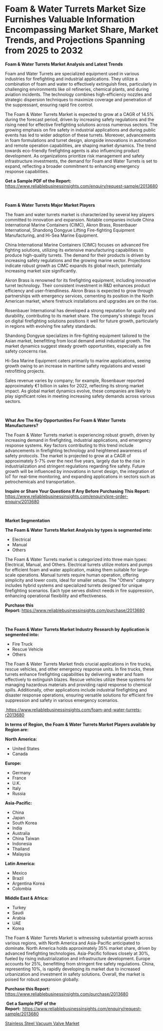 <p><h1>Foam & Water Turrets Market Size Furnishes Valuable Information Encompassing Market Share, Market Trends, and Projections Spanning from 2025 to 2032</h1></p><p><strong>Foam & Water Turrets Market Analysis and Latest Trends</strong></p>
<p><p>Foam and Water Turrets are specialized equipment used in various industries for firefighting and industrial applications. They utilize a combination of foam and water to effectively extinguish fires, particularly in challenging environments like oil refineries, chemical plants, and during aviation incidents. The technology combines high-efficiency nozzles and strategic dispersion techniques to maximize coverage and penetration of the suppressant, ensuring rapid fire control.</p><p>The Foam & Water Turrets Market is expected to grow at a CAGR of 14.5% during the forecast period, driven by increasing safety regulations and the rising need for effective firefighting solutions across numerous sectors. The growing emphasis on fire safety in industrial applications and during public events has led to wider adoption of these turrets. Moreover, advancements in foam formulations and turret design, alongside innovations in automation and remote operation capabilities, are shaping market dynamics. The trend towards eco-friendly firefighting agents is also influencing product development. As organizations prioritize risk management and safety infrastructure investments, the demand for Foam and Water Turrets is set to expand, reflecting a broader commitment to enhancing emergency response capabilities.</p></p>
<p><strong>Get a Sample PDF of the Report:&nbsp;</strong> <a href="https://www.reliablebusinessinsights.com/enquiry/request-sample/2013680?utm_campaign=2246&utm_medium=2&utm_source=Github&utm_content=ia&utm_term=02032025&utm_id=foam-water-turrets">https://www.reliablebusinessinsights.com/enquiry/request-sample/2013680</a></p>
<p>&nbsp;</p>
<p><strong>Foam & Water Turrets Major Market Players</strong></p>
<p><p>The foam and water turrets market is characterized by several key players committed to innovation and expansion. Notable companies include China International Marine Containers (CIMC), Akron Brass, Rosenbauer International, Shandong Dongyue Lifting Fire-fighting Equipment Manufacturing, and Hi-Sea Marine Equipment. </p><p>China International Marine Containers (CIMC) focuses on advanced fire fighting solutions, utilizing its extensive manufacturing capabilities to produce high-quality turrets. The demand for their products is driven by increasing safety regulations and the growing marine sector. Projections indicate robust growth as CIMC expands its global reach, potentially increasing market size significantly.</p><p>Akron Brass is renowned for its firefighting equipment, including innovative turret technology. Their consistent investment in R&D enhances product efficiency and user-friendliness. Akron Brass is expected to grow through partnerships with emergency services, cementing its position in the North American market, where firetruck installations and upgrades are on the rise.</p><p>Rosenbauer International has developed a strong reputation for quality and durability, contributing to its market share. The company's strategic focus on digital firefighting solutions positions it well for future growth, particularly in regions with evolving fire safety standards.</p><p>Shandong Dongyue specializes in fire-fighting equipment tailored to the Asian market, benefitting from local demand amid industrial growth. The market dynamics suggest steady growth opportunities, especially as fire safety concerns rise.</p><p>Hi-Sea Marine Equipment caters primarily to marine applications, seeing growth owing to an increase in maritime safety regulations and vessel retrofitting projects. </p><p>Sales revenue varies by company; for example, Rosenbauer reported approximately €1 billion in sales for 2022, reflecting its strong market impact. As global market dynamics evolve, these companies are likely to play significant roles in meeting increasing safety demands across various sectors.</p></p>
<p>&nbsp;</p>
<p><strong>What Are The Key Opportunities For Foam & Water Turrets Manufacturers?</strong></p>
<p><p>The Foam & Water Turrets market is experiencing robust growth, driven by increasing demand in firefighting, industrial applications, and emergency response systems. Key factors contributing to this trend include advancements in firefighting technology and heightened awareness of safety protocols. The market is projected to grow at a CAGR of approximately 5-7% over the next five years, largely due to the rise in industrialization and stringent regulations regarding fire safety. Future growth will be influenced by innovations in turret design, the integration of IoT for real-time monitoring, and expanding applications in sectors such as petrochemicals and transportation.</p></p>
<p><strong>Inquire or Share Your Questions If Any Before Purchasing This Report:</strong> <a href="https://www.reliablebusinessinsights.com/enquiry/pre-order-enquiry/2013680?utm_campaign=2246&utm_medium=2&utm_source=Github&utm_content=ia&utm_term=02032025&utm_id=foam-water-turrets">https://www.reliablebusinessinsights.com/enquiry/pre-order-enquiry/2013680</a></p>
<p>&nbsp;</p>
<p><strong>Market Segmentation</strong></p>
<p><strong>The Foam & Water Turrets Market Analysis by types is segmented into:</strong></p>
<p><ul><li>Electrical</li><li>Manual</li><li>Others</li></ul></p>
<p><p>The Foam & Water Turrets market is categorized into three main types: Electrical, Manual, and Others. Electrical turrets utilize motors and pumps for efficient foam and water application, making them suitable for large-scale operations. Manual turrets require human operation, offering simplicity and lower costs, ideal for smaller setups. The "Others" category includes hybrid systems and specialized turrets designed for unique firefighting scenarios. Each type serves distinct needs in fire suppression, enhancing operational flexibility and effectiveness.</p></p>
<p><strong>Purchase this Report:&nbsp;</strong><a href="https://www.reliablebusinessinsights.com/purchase/2013680?utm_campaign=2246&utm_medium=2&utm_source=Github&utm_content=ia&utm_term=02032025&utm_id=foam-water-turrets">https://www.reliablebusinessinsights.com/purchase/2013680</a></p>
<p>&nbsp;</p>
<p><strong>The Foam & Water Turrets Market Industry Research by Application is segmented into:</strong></p>
<p><ul><li>Fire Truck</li><li>Rescue Vehicle</li><li>Others</li></ul></p>
<p><p>The Foam & Water Turrets Market finds crucial applications in fire trucks, rescue vehicles, and other emergency response units. In fire trucks, these turrets enhance firefighting capabilities by delivering water and foam effectively to extinguish blazes. Rescue vehicles utilize these systems for managing hazardous materials and providing rapid response to chemical spills. Additionally, other applications include industrial firefighting and disaster response operations, ensuring versatile solutions for efficient fire suppression and safety in various emergency scenarios.</p></p>
<p><a href="https://www.reliablebusinessinsights.com/foam-and-water-turrets-r2013680?utm_campaign=2246&utm_medium=2&utm_source=Github&utm_content=ia&utm_term=02032025&utm_id=foam-water-turrets">&nbsp;https://www.reliablebusinessinsights.com/foam-and-water-turrets-r2013680</a></p>
<p><strong>In terms of Region, the Foam & Water Turrets Market Players available by Region are:</strong></p>
<p>
    <p> <strong> North America: </strong>
        <ul>
            <li>United States</li>
            <li>Canada</li>
        </ul>
        </p> 
    <p> <strong> Europe: </strong>
        <ul>
            <li>Germany</li>
            <li>France</li>
            <li>U.K.</li>
            <li>Italy</li>
            <li>Russia</li>
        </ul>
        </p> 
    <p> <strong> Asia-Pacific: </strong>
        <ul>
            <li>China</li>
            <li>Japan</li>
            <li>South Korea</li>
            <li>India</li>
            <li>Australia</li>
            <li>China Taiwan</li>
            <li>Indonesia</li>
            <li>Thailand</li>
            <li>Malaysia</li>
        </ul>
        </p> 
    <p> <strong> Latin America: </strong>
        <ul>
            <li>Mexico</li>
            <li>Brazil</li>
            <li>Argentina Korea</li>
            <li>Colombia</li>
        </ul>
        </p> 
    <p> <strong> Middle East & Africa: </strong>
        <ul>
            <li>Turkey</li>
            <li>Saudi</li>
            <li>Arabia</li>
            <li>UAE</li>
            <li>Korea</li>
        </ul>
    </p>
    </p>
<p><p>The Foam & Water Turrets Market is witnessing substantial growth across various regions, with North America and Asia-Pacific anticipated to dominate. North America holds approximately 35% market share, driven by advanced firefighting technologies. Asia-Pacific follows closely at 30%, fueled by rising industrialization and infrastructure development. Europe accounts for 25%, benefitting from stringent fire safety regulations. China, representing 10%, is rapidly developing its market due to increased urbanization and investment in safety solutions. Overall, the market is poised for robust expansion globally.</p></p>
<p><strong>Purchase this Report: </strong><a href="https://www.reliablebusinessinsights.com/purchase/2013680?utm_campaign=2246&utm_medium=2&utm_source=Github&utm_content=ia&utm_term=02032025&utm_id=foam-water-turrets">https://www.reliablebusinessinsights.com/purchase/2013680</a></p>
<p>&nbsp;<strong>Get a Sample PDF of the Report:&nbsp;&nbsp;</strong><a href="https://www.reliablebusinessinsights.com/enquiry/request-sample/2013680?utm_campaign=2246&utm_medium=2&utm_source=Github&utm_content=ia&utm_term=02032025&utm_id=foam-water-turrets">https://www.reliablebusinessinsights.com/enquiry/request-sample/2013680</a></p>
<p><strong></strong></p>
<p><p><a href="https://github.com/shondapmbau/Market-Research-Report-List-1/blob/main/stainless-steel-vacuum-valve-market.md?utm_campaign=2246&utm_medium=2&utm_source=Github&utm_content=ia&utm_term=02032025&utm_id=foam-water-turrets">Stainless Steel Vacuum Valve Market</a></p></p>